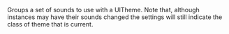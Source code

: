 Groups a set of sounds to use with a UITheme.
Note that, although instances may have their sounds changed the settings will still indicate the class of theme that is current.